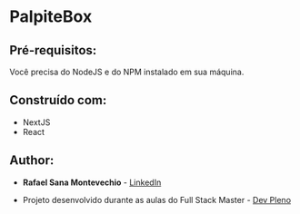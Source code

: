 # PalpiteBox

 ## Pré-requisitos:

Você precisa do NodeJS e do NPM instalado em sua máquina.

## Construído com:

- NextJS
- React

## Author:

* **Rafael Sana Montevechio** - [LinkedIn](https://www.linkedin.com/in/rafaelsanamontevechio)

* Projeto desenvolvido durante as aulas do Full Stack Master - [Dev Pleno](https://devpleno.com)
